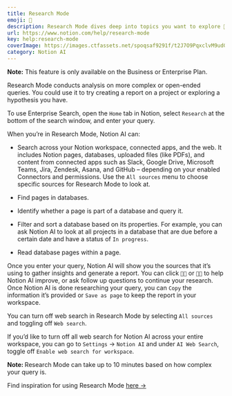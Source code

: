 ```yaml
---
title: Research Mode
emoji: 🧪
description: Research Mode dives deep into topics you want to explore 🧪
url: https://www.notion.com/help/research-mode
key: help:research-mode
coverImage: https://images.ctfassets.net/spoqsaf9291f/t2J7O9PqxclvM9udGFoEZ/07cdec4a35aa78bf98d6b8a361378d1b/Reference_Visuals_Research_Mode.png
category: Notion AI
---
```


**Note:** This feature is only available on the Business or Enterprise Plan.

Research Mode conducts analysis on more complex or open-ended queries. You could use it to try creating a report on a project or exploring a hypothesis you have.

[](//videos.ctfassets.net/spoqsaf9291f/4oLKPa58yVogowUCZJJKo7/c6caa16d493860b95e0be6689432d87a/Personal_Agent_Research_Mode.mp4)

To use Enterprise Search, open the `Home` tab in Notion, select `Research` at the bottom of the search window, and enter your query.

When you’re in Research Mode, Notion AI can:

* Search across your Notion workspace, connected apps, and the web. It includes Notion pages, databases, uploaded files (like PDFs), and content from connected apps such as Slack, Google Drive, Microsoft Teams, Jira, Zendesk, Asana, and GitHub – depending on your enabled Connectors and permissions. Use the `All sources` menu to choose specific sources for Research Mode to look at.

* Find pages in databases.

* Identify whether a page is part of a database and query it.

* Filter and sort a database based on its properties. For example, you can ask Notion AI to look at all projects in a database that are due before a certain date and have a status of `In progress`.

* Read database pages within a page.

Once you enter your query, Notion AI will show you the sources that it’s using to gather insights and generate a report. You can click `👍🏼` or `👎🏼` to help Notion AI improve, or ask follow up questions to continue your research. Once Notion AI is done researching your query, you can `Copy` the information it’s provided or `Save as page` to keep the report in your workspace.

You can turn off web search in Research Mode by selecting `All sources` and toggling off `Web search`.

If you’d like to turn off all web search for Notion AI across your entire workspace, you can go to `Settings` → `Notion AI` and under `AI Web Search`, toggle off `Enable web search for workspace`.

**Note:&#x20;**&#x52;esearch Mode can take up to 10 minutes based on how complex your query is.

Find inspiration for using Research Mode [here →](https://www.notion.com/help/guides/power-your-deep-work-using-research-mode-in-notion)
